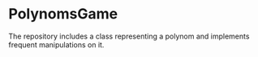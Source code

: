 # PolynomsGame

The repository includes a class representing a polynom and implements frequent manipulations on it.
